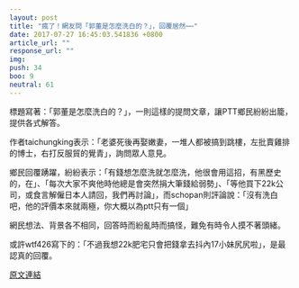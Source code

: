 ```yaml
---
layout: post
title: "瘋了！網友問「郭董是怎麼洗白的？」，回覆居然⋯⋯"
date: 2017-07-27 16:45:03.541836 +0800
article_url: ""
response_url: ""
img: 
push: 34
boo: 9
neutral: 61
---
```


標題寫著：「郭董是怎麼洗白的？」，一則這樣的提問文章，讓PTT鄉民紛紛出籠，提供各式解答。

作者taichungking表示：「老婆死後再娶嫩妻，一堆人都被搞到跳樓，左批賣雞排的博士，右打反服貿的覺青」，詢問眾人意見。

鄉民回覆踴躍，紛紛表示：「有錢想怎麼洗就怎麼洗，他很會用這招，有黑歷史的，在」、「每次大家不爽他時他總是會突然捐大筆錢給弱勢」、「等他買下22k公司，或食言解僱日本人請回，我們再討論」，而schopan則評論說：「沒有洗白吧，他的評價本來就兩極，你大概以為ptt只有一個」

網民想法、背景各不相同，回答時而紛亂時而搞怪，難免有時令人摸不著頭緒。

或許wtf426寫下的：「不過我想22k肥宅只會把錢拿去抖內17小妹尻尻啦」，是最認真的回覆。

<a href = "https://www.ptt.cc/bbs/Gossiping/M.1501118660.A.656.html">原文連結</a>

